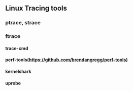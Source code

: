 Linux Tracing tools
-------------------

### ptrace, strace

### ftrace

#### trace-cmd

#### perf-tools(https://github.com/brendangregg/perf-tools)

#### kernelshark

#### uprobe


